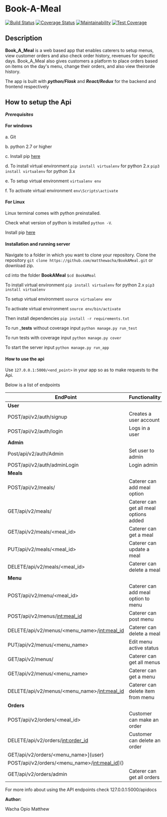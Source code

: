 # __Book-A-Meal__ 

[![Build Status](https://travis-ci.org/matthewacha/BookAMeal.svg?branch=userEP)](https://travis-ci.org/matthewacha/BookAMeal) [![Coverage Status](https://coveralls.io/repos/github/matthewacha/BookAMeal/badge.svg?branch=userEP)](https://coveralls.io/github/matthewacha/BookAMeal?branch=userEP) [![Maintainability](https://api.codeclimate.com/v1/badges/0f81265250e64a32b7b3/maintainability)](https://codeclimate.com/github/matthewacha/BookAMeal/maintainability) [![Test Coverage](https://api.codeclimate.com/v1/badges/0f81265250e64a32b7b3/test_coverage)](https://codeclimate.com/github/matthewacha/BookAMeal/test_coverage)

## __Description__

__Book_A_Meal__ is a web based app that enables caterers to setup 
menus, view customer orders and also check order history, revenues for specific days. Book_A_Meal also gives customers a platform to place orders based on items on the day's menu, change their orders, and also view theirorde history.

The app is built with ___python/Flask___ and ___React/Redux___ for the backend and frontend respectively

## __How to setup the Api__

___Prerequisites___

#### __For windows__

a. Git 

b. python 2.7 or higher

c. Install pip [here](https://pip.pypa.io/en/stable/installing/) 

d. To install virtual environment `pip install virtualenv` for 
python 2.x `pip3 install virtualenv` for python 3.x

e. To setup virtual environment `virtualenv env`

f. To activate virtual environment `env\Scripts\activate`

#### __For Linux__

Linux terminal comes with python preinstalled.

Check what version of python is installed `python -V`.

Install pip [here](https://pip.pypa.io/en/stable/installing/)


#### __Installation and running server__

 Navigate to a folder in which you want to clone your repository. Clone the repository `git clone https://github.com/matthewacha/BookAMeal.git` or download zip.

cd into the folder __BookAMeal__ `$cd BookAMeal`

To install virtual environment `pip install virtualenv` for 
python 2.x `pip3 install virtualenv`

To setup virtual environment `source virtualenv env`

To activate virtual environment `source env/bin/activate`

Then install dependencies `pip install -r requirements.txt`

To run ___tests__ without coverage input `python manage.py run_test`
   
To run tests with coverage input `python manage.py cover`

To start the server input `python manage.py run_app`

#### __How to use the api__
Use `127.0.0.1:5000/<end_point>` in your app so as to make requests to the Api.

Below is a list of endpoints


|EndPoint|Functionality|
|---------|------------|
| __User__| |
| POST/api/v2/auth/signup |Creates a user account|
| POST/api/v2/auth/login |Logs in a user|
| __Admin__ | |
|Post/api/v2/auth/Admin|Set user to admin|
|POST/api/v2/auth/adminLogin|Login admin|
| __Meals__ | |
| POST/api/v2/meals/|Caterer can add meal option|
| GET/api/v2/meals/|Caterer can get all meal options added|
| GET/api/v2/meals/<meal_id>|Caterer can get a meal|
| PUT/api/v2/meals/<meal_id>|Caterer can update a meal|
| DELETE/api/v2/meals/<meal_id>|Caterer can delete a meal|
| __Menu__ | |
|POST/api/v2/menu/<meal_id>|Caterer can add meal option to menu|
|POST/api/v2/menus/<int:meal_id>|Caterer can post menu|
|DELETE/api/v2/menus/<menu_name>/<int:meal_id>|Caterer can delete a meal|
|PUT/api/v2/menus/<menu_name>|Edit menu active status|
|GET/api/v2/menus/|Caterer can get all menus|
|GET/api/v2/menus/<menu_name>|Caterer can get a menu|
|DELETE/api/v2/menus/<menu_name>/<int:meal_id>|Caterer can delete item from menu|
| __Orders__ | |
|POST/api/v2/orders/<meal_id>|Customer can make an order|
|DELETE/api/v2/orders/<int:order_id>|Customer can delete an order|
|GET/api/v2/orders/<menu_name>](user)
|POST/api/v2/orders/<menu_name>/<int:meal_id>]()
|GET/api/v2/orders/admin|Caterer can get all orders|


For more info about using the API endpoints check 127.0.0.1:5000/apidocs 


__Author:__

Wacha Opio Matthew
